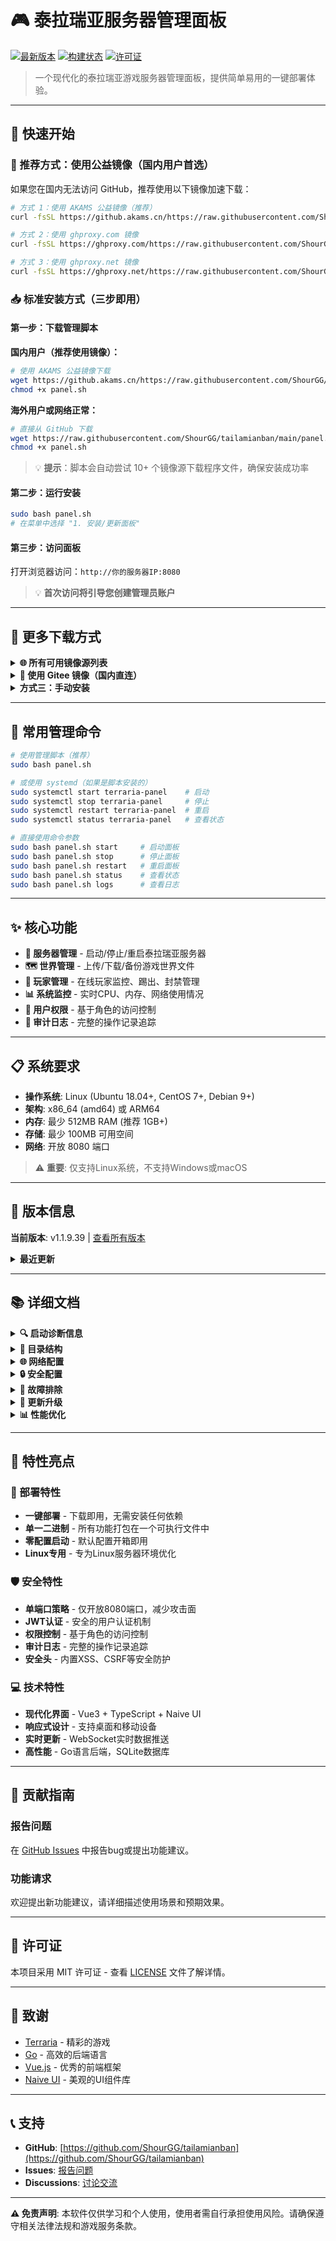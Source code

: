 # 🎮 泰拉瑞亚服务器管理面板

[![最新版本](https://img.shields.io/github/v/release/ShourGG/tailamianban?style=flat-square)](https://github.com/ShourGG/tailamianban/releases/latest)
[![构建状态](https://img.shields.io/github/actions/workflow/status/ShourGG/tailamianban/release.yml?style=flat-square)](https://github.com/ShourGG/tailamianban/actions)
[![许可证](https://img.shields.io/github/license/ShourGG/tailamianban?style=flat-square)](LICENSE)

> 一个现代化的泰拉瑞亚游戏服务器管理面板，提供简单易用的一键部署体验。

---

## 🚀 快速开始

### 🌟 推荐方式：使用公益镜像（国内用户首选）

如果您在国内无法访问 GitHub，推荐使用以下镜像加速下载：

```bash
# 方式 1：使用 AKAMS 公益镜像（推荐）
curl -fsSL https://github.akams.cn/https://raw.githubusercontent.com/ShourGG/tailamianban/main/panel.sh | bash

# 方式 2：使用 ghproxy.com 镜像
curl -fsSL https://ghproxy.com/https://raw.githubusercontent.com/ShourGG/tailamianban/main/panel.sh | bash

# 方式 3：使用 ghproxy.net 镜像
curl -fsSL https://ghproxy.net/https://raw.githubusercontent.com/ShourGG/tailamianban/main/panel.sh | bash
```

### 📥 标准安装方式（三步即用）

#### 第一步：下载管理脚本

**国内用户（推荐使用镜像）：**
```bash
# 使用 AKAMS 公益镜像下载
wget https://github.akams.cn/https://raw.githubusercontent.com/ShourGG/tailamianban/main/panel.sh -O panel.sh
chmod +x panel.sh
```

**海外用户或网络正常：**
```bash
# 直接从 GitHub 下载
wget https://raw.githubusercontent.com/ShourGG/tailamianban/main/panel.sh
chmod +x panel.sh
```

> 💡 **提示**：脚本会自动尝试 10+ 个镜像源下载程序文件，确保安装成功率

#### 第二步：运行安装

```bash
sudo bash panel.sh
# 在菜单中选择 "1. 安装/更新面板"
```

#### 第三步：访问面板

打开浏览器访问：`http://你的服务器IP:8080`

> 💡 **首次访问将引导您创建管理员账户**

---

## 📖 更多下载方式

<details>
<summary><b>🌐 所有可用镜像源列表</b></summary>

如果上述镜像都无法使用，可以尝试以下任一镜像：

```bash
# AKAMS 公益镜像（首选）
wget https://github.akams.cn/https://raw.githubusercontent.com/ShourGG/tailamianban/main/panel.sh

# ghproxy.com
wget https://ghproxy.com/https://raw.githubusercontent.com/ShourGG/tailamianban/main/panel.sh

# mirror.ghproxy.com
wget https://mirror.ghproxy.com/https://raw.githubusercontent.com/ShourGG/tailamianban/main/panel.sh

# ghproxy.net
wget https://ghproxy.net/https://raw.githubusercontent.com/ShourGG/tailamianban/main/panel.sh

# gh-proxy.com
wget https://gh-proxy.com/https://raw.githubusercontent.com/ShourGG/tailamianban/main/panel.sh

# gh.api.99988866.xyz
wget https://gh.api.99988866.xyz/https://raw.githubusercontent.com/ShourGG/tailamianban/main/panel.sh

# github.moeyy.xyz
wget https://github.moeyy.xyz/https://raw.githubusercontent.com/ShourGG/tailamianban/main/panel.sh

# ghps.cc
wget https://ghps.cc/https://raw.githubusercontent.com/ShourGG/tailamianban/main/panel.sh

# gh.con.sh
wget https://gh.con.sh/https://raw.githubusercontent.com/ShourGG/tailamianban/main/panel.sh
```

</details>

<details>
<summary><b>🔗 使用 Gitee 镜像（国内直连）</b></summary>

```bash
# 从 Gitee 镜像仓库下载
curl -fsSL https://gitee.com/cd-writer/tailamianban/raw/main/panel.sh | bash

# 或手动下载
wget https://gitee.com/cd-writer/tailamianban/raw/main/panel.sh
chmod +x panel.sh
sudo bash panel.sh
```

> 📌 **注意**：Gitee 仓库需要手动同步，可能不是最新版本

</details>

<details>
<summary><b>方式三：手动安装</b></summary>

```bash
# 1. 下载最新版本
wget https://github.com/ShourGG/tailamianban/releases/latest/download/terraria-panel-linux-amd64.tar.gz

# 2. 解压文件
tar -xzf terraria-panel-linux-amd64.tar.gz
cd terraria-panel

# 3. 启动面板
chmod +x scripts/run.sh
./scripts/run.sh start

# 4. 访问面板
http://localhost:8080
```

</details>

---

## 🔧 常用管理命令

```bash
# 使用管理脚本（推荐）
sudo bash panel.sh

# 或使用 systemd（如果是脚本安装的）
sudo systemctl start terraria-panel    # 启动
sudo systemctl stop terraria-panel     # 停止
sudo systemctl restart terraria-panel  # 重启
sudo systemctl status terraria-panel   # 查看状态

# 直接使用命令参数
sudo bash panel.sh start     # 启动面板
sudo bash panel.sh stop      # 停止面板
sudo bash panel.sh restart   # 重启面板
sudo bash panel.sh status    # 查看状态
sudo bash panel.sh logs      # 查看日志
```

---

## ✨ 核心功能

- **🎯 服务器管理** - 启动/停止/重启泰拉瑞亚服务器
- **🗺️ 世界管理** - 上传/下载/备份游戏世界文件
- **👥 玩家管理** - 在线玩家监控、踢出、封禁管理
- **📊 系统监控** - 实时CPU、内存、网络使用情况
- **🔐 用户权限** - 基于角色的访问控制
- **📝 审计日志** - 完整的操作记录追踪

---

## 📋 系统要求

- **操作系统**: Linux (Ubuntu 18.04+, CentOS 7+, Debian 9+)
- **架构**: x86_64 (amd64) 或 ARM64
- **内存**: 最少 512MB RAM (推荐 1GB+)
- **存储**: 最少 100MB 可用空间
- **网络**: 开放 8080 端口

> ⚠️ **重要**: 仅支持Linux系统，不支持Windows或macOS

---

## 📢 版本信息

**当前版本**: v1.1.9.39 | [查看所有版本](https://github.com/ShourGG/tailamianban/releases)

<details>
<summary><b>最近更新</b></summary>

- **v1.1.9.39** (2025-10-02) - 🚀 添加 AKAMS 公益镜像作为首选下载源
- **v1.1.9.38** (2025-10-02) - 🔧 修复 API 请求必须直连 GitHub 的问题
- **v1.1.9.37** (2025-10-02) - ⚡ 优化镜像测试速度，添加进度显示
- **v1.1.9.36** (2025-10-02) - 🐛 修复版本号解析导致的 URL 错误

</details>

---

## 📚 详细文档

<details>
<summary><b>🔍 启动诊断信息</b></summary>

启动时会自动显示完整的系统诊断信息：

```
╔════════════════════════════════════════════════╗
║   泰拉瑞亚服务器管理面板 - 诊断信息           ║
║   Terraria Server Management Panel            ║
╚════════════════════════════════════════════════╝

📦 Version: v1.1.9 (Build: release)
🐹 Go Version: go1.22.x
💻 OS/Arch: linux/amd64
📂 Working Dir: /path/to/panel
🔧 CPU Cores: 4

🔍 Environment Configuration:
  • PORT: 8080 (default)
  • GIN_MODE: release (default)
  • DB_PATH: ./data/panel.db (default)
  • DATA_DIR: ./data (default)

📁 Path Check:
  ✅ Frontend assets exists at ./dist
  ✅ Data directory exists at ./data
```

</details>

<details>
<summary><b>📁 目录结构</b></summary>

```
terraria-panel/
├── terraria-panel          # 主程序二进制文件
├── dist/                    # 前端静态资源 (已构建)
├── scripts/                 # 管理脚本
│   ├── run.sh              # 主管理脚本
│   └── install.sh          # 一键安装脚本
├── data/                    # 数据目录 (运行时创建)
│   ├── panel.db            # SQLite数据库
│   └── worlds/             # 世界文件存储
├── logs/                    # 日志目录 (运行时创建)
├── configs/                 # 配置文件目录
└── README.md               # 说明文档
```

</details>

<details>
<summary><b>🌐 网络配置</b></summary>

### 端口说明
- **8080** - 面板Web界面端口 (必须开放)
- **7777** - 泰拉瑞亚服务器端口 (内网，不对外开放)

### 防火墙配置

```bash
# UFW (Ubuntu/Debian)
sudo ufw allow 8080/tcp

# firewalld (CentOS/RHEL)
sudo firewall-cmd --permanent --add-port=8080/tcp
sudo firewall-cmd --reload

# iptables
sudo iptables -A INPUT -p tcp --dport 8080 -j ACCEPT
```

</details>

<details>
<summary><b>🔒 安全配置</b></summary>

### 1. 修改默认密码
首次登录后立即在"设置"页面修改管理员密码。

### 2. 配置SSL证书 (推荐)
使用Nginx反向代理配置HTTPS：

```nginx
server {
    listen 443 ssl;
    server_name your-domain.com;
    
    ssl_certificate /path/to/cert.pem;
    ssl_certificate_key /path/to/key.pem;
    
    location / {
        proxy_pass http://127.0.0.1:8080;
        proxy_set_header Host $host;
        proxy_set_header X-Real-IP $remote_addr;
        proxy_set_header X-Forwarded-For $proxy_add_x_forwarded_for;
        proxy_set_header X-Forwarded-Proto $scheme;
    }
}
```

### 3. 限制访问IP (可选)
在防火墙中限制只允许特定IP访问8080端口。

</details>

<details>
<summary><b>🐛 故障排除</b></summary>

### 常见问题

#### 1. 面板无法启动
```bash
# 查看详细日志
./scripts/run.sh logs

# 检查端口占用
sudo netstat -tlnp | grep 8080

# 检查权限
ls -la terraria-panel
```

#### 2. 无法访问面板
```bash
# 检查防火墙状态
sudo ufw status
sudo firewall-cmd --list-ports

# 检查服务状态
./scripts/run.sh status
```

#### 3. 泰拉瑞亚服务器无法启动
- 确保已正确配置泰拉瑞亚服务器路径
- 检查世界文件是否存在且有效
- 查看服务器日志获取详细错误信息

### 日志位置
- **面板日志**: `./logs/terraria-panel.log`
- **系统日志**: `journalctl -u terraria-panel`
- **泰拉瑞亚服务器日志**: 在面板中查看

</details>

<details>
<summary><b>🔄 更新升级</b></summary>

### 自动更新 (推荐)
```bash
# 使用管理脚本更新
sudo bash panel.sh
# 选择 "1. 安装/更新面板"
```

> 💡 脚本会自动检测已安装版本，询问是否覆盖更新

### 使用镜像加速更新

如果更新失败，可以重新下载最新的安装脚本：

```bash
# 下载最新脚本（使用 AKAMS 镜像）
wget https://github.akams.cn/https://raw.githubusercontent.com/ShourGG/tailamianban/main/panel.sh -O panel.sh
chmod +x panel.sh

# 运行更新
sudo bash panel.sh
```

</details>

<details>
<summary><b>📊 性能优化</b></summary>

### 系统优化建议
1. **内存**: 建议至少1GB RAM，重度使用建议2GB+
2. **存储**: 使用SSD存储提升数据库性能
3. **网络**: 确保稳定的网络连接
4. **备份**: 定期备份`data/`目录

### 监控建议
- 定期检查系统资源使用情况
- 监控面板访问日志
- 设置自动备份计划

</details>

---

## 🎯 特性亮点

### 🚀 部署特性
- **一键部署** - 下载即用，无需安装任何依赖
- **单一二进制** - 所有功能打包在一个可执行文件中
- **零配置启动** - 默认配置开箱即用
- **Linux专用** - 专为Linux服务器环境优化

### 🛡️ 安全特性
- **单端口策略** - 仅开放8080端口，减少攻击面
- **JWT认证** - 安全的用户认证机制
- **权限控制** - 基于角色的访问控制
- **审计日志** - 完整的操作记录追踪
- **安全头** - 内置XSS、CSRF等安全防护

### 💻 技术特性
- **现代化界面** - Vue3 + TypeScript + Naive UI
- **响应式设计** - 支持桌面和移动设备
- **实时更新** - WebSocket实时数据推送
- **高性能** - Go语言后端，SQLite数据库

---

## 🤝 贡献指南

### 报告问题
在 [GitHub Issues](https://github.com/ShourGG/tailamianban/issues) 中报告bug或提出功能建议。

### 功能请求
欢迎提出新功能建议，请详细描述使用场景和预期效果。

---

## 📄 许可证

本项目采用 MIT 许可证 - 查看 [LICENSE](LICENSE) 文件了解详情。

---

## 🙏 致谢

- [Terraria](https://terraria.org/) - 精彩的游戏
- [Go](https://golang.org/) - 高效的后端语言
- [Vue.js](https://vuejs.org/) - 优秀的前端框架
- [Naive UI](https://www.naiveui.com/) - 美观的UI组件库

---

## 📞 支持

- **GitHub**: [https://github.com/ShourGG/tailamianban](https://github.com/ShourGG/tailamianban)
- **Issues**: [报告问题](https://github.com/ShourGG/tailamianban/issues)
- **Discussions**: [讨论交流](https://github.com/ShourGG/tailamianban/discussions)

---

**⚠️ 免责声明**: 本软件仅供学习和个人使用，使用者需自行承担使用风险。请确保遵守相关法律法规和游戏服务条款。